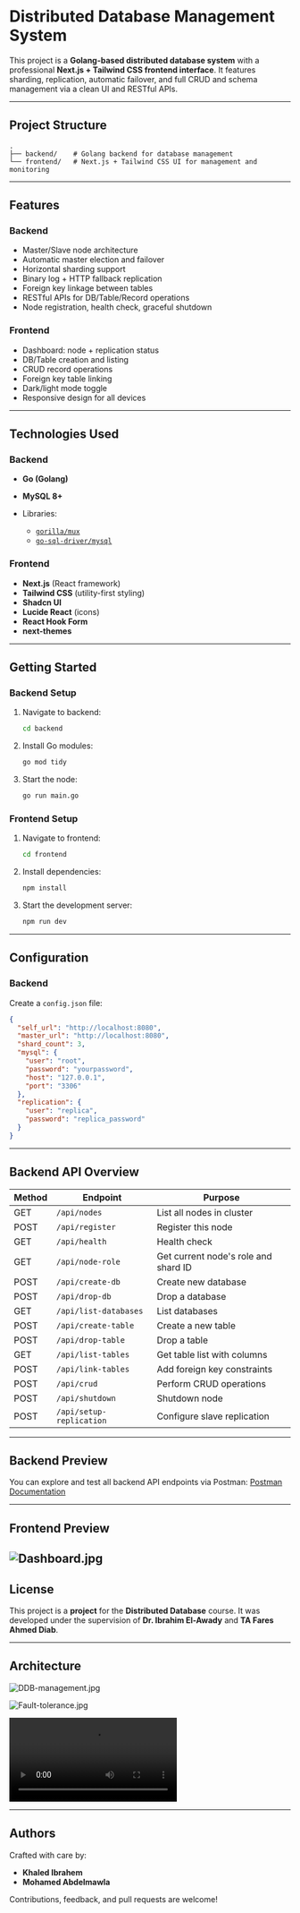 # Distributed Database Management System

This project is a **Golang-based distributed database system** with a professional **Next.js + Tailwind CSS frontend interface**. It features sharding, replication, automatic failover, and full CRUD and schema management via a clean UI and RESTful APIs.

---

## Project Structure

```
.
├── backend/    # Golang backend for database management
└── frontend/   # Next.js + Tailwind CSS UI for management and monitoring
```

---

## Features

### Backend

* Master/Slave node architecture
* Automatic master election and failover
* Horizontal sharding support
* Binary log + HTTP fallback replication
* Foreign key linkage between tables
* RESTful APIs for DB/Table/Record operations
* Node registration, health check, graceful shutdown

### Frontend

* Dashboard: node + replication status
* DB/Table creation and listing
* CRUD record operations
* Foreign key table linking
* Dark/light mode toggle
* Responsive design for all devices

---

## Technologies Used

### Backend

* **Go (Golang)**
* **MySQL 8+**
* Libraries:

  * [`gorilla/mux`](https://github.com/gorilla/mux)
  * [`go-sql-driver/mysql`](https://github.com/go-sql-driver/mysql)

### Frontend

* **Next.js** (React framework)
* **Tailwind CSS** (utility-first styling)
* **Shadcn UI**
* **Lucide React** (icons)
* **React Hook Form**
* **next-themes**

---

## Getting Started

### Backend Setup

1. Navigate to backend:

   ```bash
   cd backend
   ```
2. Install Go modules:

   ```bash
   go mod tidy
   ```
3. Start the node:

   ```bash
   go run main.go
   ```

### Frontend Setup

1. Navigate to frontend:

   ```bash
   cd frontend
   ```
2. Install dependencies:

   ```bash
   npm install
   ```
3. Start the development server:

   ```bash
   npm run dev
   ```

---

## Configuration

### Backend

Create a `config.json` file:

```json
{
  "self_url": "http://localhost:8080",
  "master_url": "http://localhost:8080",
  "shard_count": 3,
  "mysql": {
    "user": "root",
    "password": "yourpassword",
    "host": "127.0.0.1",
    "port": "3306"
  },
  "replication": {
    "user": "replica",
    "password": "replica_password"
  }
}
```

---

## Backend API Overview

| Method | Endpoint                 | Purpose                              |
| ------ | ------------------------ | ------------------------------------ |
| GET    | `/api/nodes`             | List all nodes in cluster            |
| POST   | `/api/register`          | Register this node                   |
| GET    | `/api/health`            | Health check                         |
| GET    | `/api/node-role`         | Get current node's role and shard ID |
| POST   | `/api/create-db`         | Create new database                  |
| POST   | `/api/drop-db`           | Drop a database                      |
| GET    | `/api/list-databases`    | List databases                       |
| POST   | `/api/create-table`      | Create a new table                   |
| POST   | `/api/drop-table`        | Drop a table                         |
| GET    | `/api/list-tables`       | Get table list with columns          |
| POST   | `/api/link-tables`       | Add foreign key constraints          |
| POST   | `/api/crud`              | Perform CRUD operations              |
| POST   | `/api/shutdown`          | Shutdown node                        |
| POST   | `/api/setup-replication` | Configure slave replication          |

---

 ## Backend Preview

You can explore and test all backend API endpoints via Postman: [Postman Documentation](https://documenter.getpostman.com/view/37511979/2sB2qUp5sD)

---

## Frontend Preview
![Dashboard.jpg](./frontend/Dashboard.jpg)
---

## License

This project is a **project** for the **Distributed Database** course. It was developed under the supervision of **Dr. Ibrahim El-Awady** and **TA Fares Ahmed Diab**.&#x20;

---

## Architecture

![DDB-management.jpg](./backend/DDB%20management.jpg)

![Fault-tolerance.jpg](./backend/Fault%20tolerance.jpg)

![Fault-tolerance.mp4](./backend/Fault%20tolerance.mp4)

---

## Authors

Crafted with care by:

* **Khaled Ibrahem**
* **Mohamed Abdelmawla**

Contributions, feedback, and pull requests are welcome!
